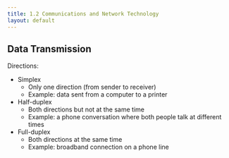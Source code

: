 ```yaml
---
title: 1.2 Communications and Network Technology
layout: default
---
```


## Data Transmission

Directions: 
- Simplex
  - Only one direction (from sender to receiver)
  - Example: data sent from a computer to a printer
- Half-duplex
  - Both directions but not at the same time
  - Example: a phone conversation where both people talk at different times
- Full-duplex
  - Both directions at the same time
  - Example: broadband connection on a phone line
